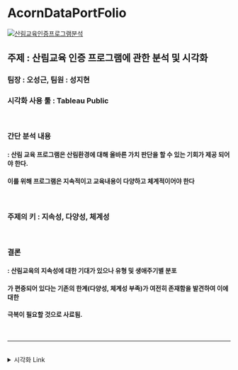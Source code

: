 # AcornDataPortFolio

[![산림교육인증프로그램분석](https://user-images.githubusercontent.com/57707484/134691737-5eea5ca5-8744-4a17-946f-1b58ed744735.png)](./빅데이터%20프로젝트_최종.pdf)


## 주제 : 산림교육 인증 프로그램에 관한 분석 및 시각화

### 팀장 : 오성근, 팀원 : 성지현

### 시각화 사용 툴 : Tableau Public

<br/>

### 간단 분석 내용

#### : 산림 교육 프로그램은 산림환경에 대해 올바른 가치 판단을 할 수 있는 기회가 제공 되어야 한다. 
#### 이를 위해 프로그램은 지속적이고 교육내용이 다양하고 체계적이어야 한다
<br/>

### 주제의 키 : 지속성, 다양성, 체계성
<br/>

### 결론 
#### : 산림교육의 지속성에 대한 기대가 있으나 유형 및 생애주기별 분포
#### 가 편중되어 있다는 기존의 한계(다양성, 체계성 부족)가 여전히 존재함을 발견하여 이에 대한
#### 극복이 필요할 것으로 사료됨.

<br/>

---

<br/>

<details>
  <summary>시각화 Link</summary>
  
  [산림교육프로그램 시각화](https://public.tableau.com/app/profile/seongkeun/viz/_16323838050570/1_1?publish=yes)
  
</details>
